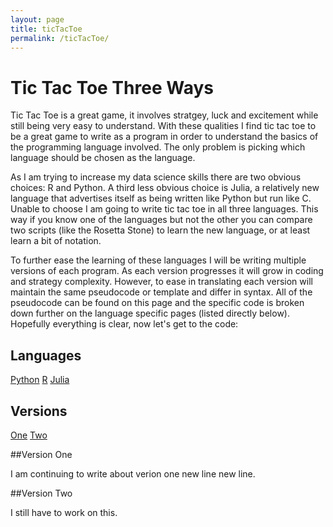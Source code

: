 ```yaml
---
layout: page
title: ticTacToe
permalink: /ticTacToe/
---
```


# Tic Tac Toe Three Ways

Tic Tac Toe is a great game, it involves stratgey, luck and excitement while still being very easy to understand.  With these qualities I find tic tac toe to be a great game to write as a program in order to understand the basics of the programming language involved.  The only problem is picking which language should be chosen as the language.

As I am trying to increase my data science skills there are two obvious choices: R and Python.  A third less obvious choice is Julia, a relatively new language that advertises itself as being written like Python but run like C.  Unable to choose I am going to write tic tac toe in all three languages.  This way if you know one of the languages but not the other you can compare two scripts (like the Rosetta Stone) to learn the new language, or at least learn a bit of notation.  

To further ease the learning of these languages I will be writing multiple versions of each program.  As each version progresses it will grow in coding and strategy complexity.  However, to ease in translating each version will maintain the same pseudocode or template and differ in syntax.  All of the pseudocode can be found on this page and the specific code is broken down further on the language specific pages (listed directly below).  Hopefully everything is clear, now let's get to the code:

<div class="ticTacToe-header">
<div style="text-align: left"> <h2> Languages </h2> </div>
</div>

<div class="ticTacToe-links">
  <a class="link" href="https://kulmsc.github.io/ticTacToe/python">Python</a>
  <a class="link" href="https://kulmsc.github.io/ticTacToe/R">R</a>
	<a class="link" href="https://kulmsc.github.io/ticTacToe/julia">Julia</a>
</div>

<div class="ticTacToe-header">
<div style="text-align: left"> <h2> Versions </h2> </div>
</div>

<div class="ticTacToe-links">
  <a class="link" href="#one" data-scroll>One</a>
	<a class="link" href="#two" data-scroll>Two</a>
</div>

<div class="vertical-space"></div>

<section id="one">
</section>

##Version One

I am continuing to write about verion one
new line new line.


<div class="vertical-space"></div>

<section id="two">
</section>

##Version Two

I still have to work on this.
